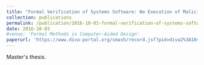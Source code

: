 ```yaml
---
title: "Formal Verification of Systems Software: No Execution of Malicious Software in Linux in Networked Embedded Systems"
collection: publications
permalink: /publication/2016-10-03-formal-verification-of-systems-software:-no-execution-of-malicious-software-in-linux-in-networked-embedded-systems-0
date: 2016-10-03
#venue: 'Formal Methods in Computer-Aided Design'
paperurl: 'https://www.diva-portal.org/smash/record.jsf?pid=diva2%3A1045316&dswid=9694'
---
```

Master's thesis.

